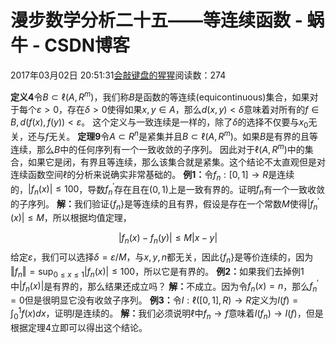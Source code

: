 
# 漫步数学分析二十五——等连续函数 - 蜗牛 - CSDN博客


2017年03月02日 20:51:31[会敲键盘的猩猩](https://me.csdn.net/u010182633)阅读数：274


$\textbf{定义4}$令$B\subset \ell(A,R^m)$，我们称$B$是函数的等连续(equicontinuous)集合，如果对于每个$\varepsilon>0$，存在$\delta>0$使得如果$x,y\in A$，那么$d(x,y)<\delta$意味着对所有的$f\in B,d(f(x),f(y))<\varepsilon$。
这个定义与一致连续是一样的，除了$\delta$的选择不仅要与$x_0$无关，还与$f$无关。
$\textbf{定理9}$令$A\subset R^n$是紧集并且$B\subset\ell(A,R^m)$。如果$B$是有界的且等连续，那么$B$中的任何序列有一个一致收敛的子序列。
因此对于$\ell(A,R^m)$中的集合，如果它是闭，有界且等连续，那么该集合就是紧集。这个结论不太直观但是对连续函数空间$\ell$的分析来说确实非常基础的。
$\textbf{例1：}$令$f_n:[0,1]\to R$是连续的，$|f_n(x)|\leq 100$，导数$f^{'}_n$存在且在$(0,1)$上是一致有界的。证明$f_n$有一个一致收敛的子序列。
$\textbf{解：}$我们验证$\{f_n\}$是等连续的且有界，假设是存在一个常数$M$使得$|f^{'}_n(x)|\leq M$，所以根据均值定理，

$$
|f_n(x)-f_n(y)|\leq M|x-y|
$$
给定$\varepsilon$，我们可以选择$\delta=\varepsilon/M$，与$x,y,n$都无关，因此$\{f_n\}$是等价连续的，因为$\Vert f_n\Vert=\sup_{0\leq x\leq 1}|f_n(x)|\leq 100$，所以它是有界的。
$\textbf{例2：}$如果我们去掉例1中$|f_n(x)|$是有界的，那么结果还成立吗？
$\textbf{解：}$不成立。因为令$f_n(x)=n$，那么$f^{'}_n=0$但是很明显它没有收敛子序列。
$\textbf{例3：}$令$I:\ell([0,1],R)\to R$定义为$I(f)=\int_0^1f(x)dx$，证明$I$是连续的。
$\textbf{解：}$我们必须说明$\ell$中$f_n\to f$意味着$I(f_n)\to I(f)$，但是根据定理4立即可以得出这个结论。


